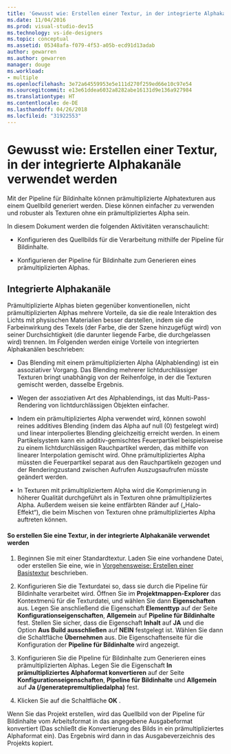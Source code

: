 ```yaml
---
title: 'Gewusst wie: Erstellen einer Textur, in der integrierte Alphakanäle verwendet werden'
ms.date: 11/04/2016
ms.prod: visual-studio-dev15
ms.technology: vs-ide-designers
ms.topic: conceptual
ms.assetid: 05348afa-f079-4f53-a05b-ecd91d13adab
author: gewarren
ms.author: gewarren
manager: douge
ms.workload:
- multiple
ms.openlocfilehash: 3e72a64559953e5e111d270f259ed66e10c97e54
ms.sourcegitcommit: e13e61ddea6032a8282abe16131d9e136a927984
ms.translationtype: HT
ms.contentlocale: de-DE
ms.lasthandoff: 04/26/2018
ms.locfileid: "31922553"
---
```

# <a name="how-to-export-a-texture-that-has-premultiplied-alpha"></a>Gewusst wie: Erstellen einer Textur, in der integrierte Alphakanäle verwendet werden
Mit der Pipeline für Bildinhalte können prämultiplizierte Alphatexturen aus einem Quellbild generiert werden. Diese können einfacher zu verwenden und robuster als Texturen ohne ein prämultipliziertes Alpha sein.

 In diesem Dokument werden die folgenden Aktivitäten veranschaulicht:

-   Konfigurieren des Quellbilds für die Verarbeitung mithilfe der Pipeline für Bildinhalte.

-   Konfigurieren der Pipeline für Bildinhalte zum Generieren eines prämultiplizierten Alphas.

## <a name="premultiplied-alpha"></a>Integrierte Alphakanäle
 Prämultiplizierte Alphas bieten gegenüber konventionellen, nicht prämultiplizierten Alphas mehrere Vorteile, da sie die reale Interaktion des Lichts mit physischen Materialien besser darstellen, indem sie die Farbeinwirkung des Texels (der Farbe, die der Szene hinzugefügt wird) von seiner Durchsichtigkeit (die darunter liegende Farbe, die durchgelassen wird) trennen. Im Folgenden werden einige Vorteile von integrierten Alphakanälen beschrieben:

-   Das Blending mit einem prämultiplizierten Alpha (Alphablending) ist ein assoziativer Vorgang. Das Blending mehrerer lichtdurchlässiger Texturen bringt unabhängig von der Reihenfolge, in der die Texturen gemischt werden, dasselbe Ergebnis.

-   Wegen der assoziativen Art des Alphablendings, ist das Multi-Pass-Rendering von lichtdurchlässigen Objekten einfacher.

-   Indem ein prämultipliziertes Alpha verwendet wird, können sowohl reines additives Blending (indem das Alpha auf null (0) festgelegt wird) und linear interpoliertes Blending gleichzeitig erreicht werden. In einem Partikelsystem kann ein additiv-gemischtes Feuerpartikel beispielsweise zu einem lichtdurchlässigen Rauchpartikel werden, das mithilfe von linearer Interpolation gemischt wird. Ohne prämultipliziertes Alpha müssten die Feuerpartikel separat aus den Rauchpartikeln gezogen und der Renderingzustand zwischen Aufrufen Auszugsaufrufen müsste geändert werden.

-   In Texturen mit prämultipliziertem Alpha wird die Komprimierung in höherer Qualität durchgeführt als in Texturen ohne prämultipliziertes Alpha. Außerdem weisen sie keine entfärbten Ränder auf („Halo-Effekt“), die beim Mischen von Texturen ohne prämultipliziertes Alpha auftreten können.

#### <a name="to-create-a-texture-that-uses-premultiplied-alpha"></a>So erstellen Sie eine Textur, in der integrierte Alphakanäle verwendet werden

1.  Beginnen Sie mit einer Standardtextur. Laden Sie eine vorhandene Datei, oder erstellen Sie eine, wie in [Vorgehensweise: Erstellen einer Basistextur](../designers/how-to-create-a-basic-texture.md) beschrieben.

2.  Konfigurieren Sie die Texturdatei so, dass sie durch die Pipeline für Bildinhalte verarbeitet wird. Öffnen Sie im **Projektmappen-Explorer** das Kontextmenü für die Texturdatei, und wählen Sie dann **Eigenschaften** aus. Legen Sie anschließend die Eigenschaft **Elementtyp** auf der Seite **Konfigurationseigenschaften**, **Allgemein** auf **Pipeline für Bildinhalte** fest. Stellen Sie sicher, dass die Eigenschaft **Inhalt** auf **JA** und die Option **Aus Build ausschließen** auf **NEIN** festgelegt ist. Wählen Sie dann die Schaltfläche **Übernehmen** aus. Die Eigenschaftenseite für die Konfiguration der **Pipeline für Bildinhalte** wird angezeigt.

3.  Konfigurieren Sie die Pipeline für Bildinhalte zum Generieren eines prämultiplizierten Alphas. Legen Sie die Eigenschaft **In prämultipliziertes Alphaformat konvertieren** auf der Seite **Konfigurationseigenschaften**, **Pipeline für Bildinhalte** und **Allgemein** auf **Ja (/generatepremultipliedalpha)** fest.

4.  Klicken Sie auf die Schaltfläche **OK** .

 Wenn Sie das Projekt erstellen, wird das Quellbild von der Pipeline für Bildinhalte vom Arbeitsformat in das angegebene Ausgabeformat konvertiert (Das schließt die Konvertierung des Bilds in ein prämultipliziertes Alphaformat ein). Das Ergebnis wird dann in das Ausgabeverzeichnis des Projekts kopiert.